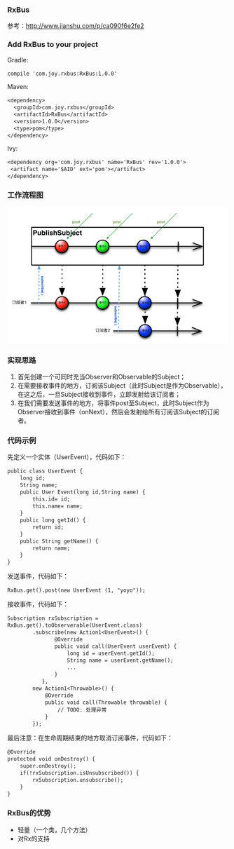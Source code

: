 ### RxBus

参考：http://www.jianshu.com/p/ca090f6e2fe2

### Add RxBus to your project

Gradle:

```
compile 'com.joy.rxbus:RxBus:1.0.0'
```

Maven:

```
<dependency>
  <groupId>com.joy.rxbus</groupId>
  <artifactId>RxBus</artifactId>
  <version>1.0.0</version>
  <type>pom</type>
</dependency>
```

 Ivy:

 ```
<dependency org='com.joy.rxbus' name='RxBus' rev='1.0.0'>
  <artifact name='$AID' ext='pom'></artifact>
</dependency>
 ```

### 工作流程图

![1](rxbus_flow.png)

### 实现思路

1. 首先创建一个可同时充当Observer和Observable的Subject；
2. 在需要接收事件的地方，订阅该Subject（此时Subject是作为Observable），在这之后，一旦Subject接收到事件，立即发射给该订阅者；
3. 在我们需要发送事件的地方，将事件post至Subject，此时Subject作为Observer接收到事件（onNext），然后会发射给所有订阅该Subject的订阅者。

### 代码示例

先定义一个实体（UserEvent），代码如下：

```
public class UserEvent {
    long id;
    String name;
    public User Event(long id,String name) {
        this.id= id;
        this.name= name;
    }
    public long getId() {
        return id;
    }
    public String getName() {
        return name;
    }
}
```

发送事件，代码如下：

```
RxBus.get().post(new UserEvent (1, "yoyo"));
```

接收事件，代码如下：

```
Subscription rxSubscription = RxBus.get().toObserverable(UserEvent.class)
        .subscribe(new Action1<UserEvent>() {
               @Override
               public void call(UserEvent userEvent) {
                   long id = userEvent.getId();
                   String name = userEvent.getName();
                   ...
               }
           },
        new Action1<Throwable>() {
            @Override
            public void call(Throwable throwable) {
                // TODO: 处理异常
            }        
        });
```

最后注意：在生命周期结束的地方取消订阅事件，代码如下：

```
@Override
protected void onDestroy() {
    super.onDestroy();
    if(!rxSubscription.isUnsubscribed()) {
        rxSubscription.unsubscribe();
    }
}
```

### RxBus的优势

- 轻量（一个类，几个方法）
- 对Rx的支持
